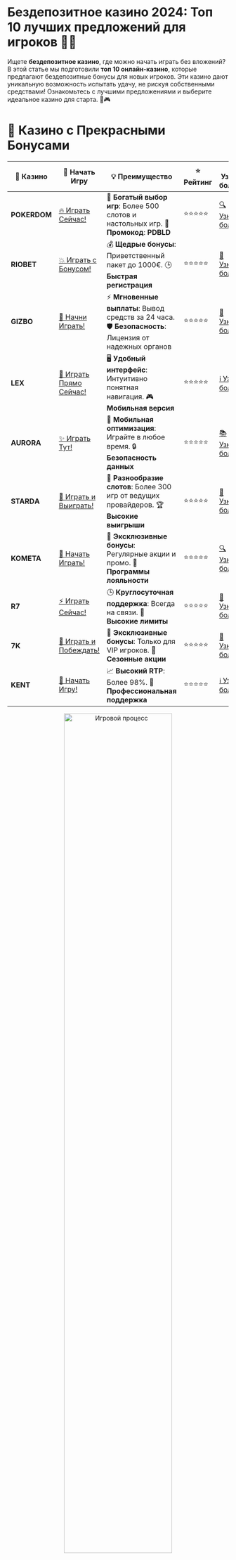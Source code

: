 # **Бездепозитное казино 2024: Топ 10 лучших предложений для игроков 🎰💸**

Ищете **бездепозитное казино**, где можно начать играть без вложений? В этой статье мы подготовили **топ 10 онлайн-казино**, которые предлагают бездепозитные бонусы для новых игроков. Эти казино дают уникальную возможность испытать удачу, не рискуя собственными средствами! Ознакомьтесь с лучшими предложениями и выберите идеальное казино для старта. 🎉🎮

# 🌟 Казино с Прекрасными Бонусами

| 🎲 **Казино** | 🔗 **Начать Игру** | 💡 **Преимущество** | ⭐ **Рейтинг** | 🔗 **Узнать больше** | 🆕 **Новая информация** |
|--------------|---------------------|---------------------|----------------|----------------------|-------------------------|
| **POKERDOM**  | [🔥 Играть Сейчас!](https://brandplay.link/4k77v2yx) | 🎉 **Богатый выбор игр**: Более 500 слотов и настольных игр. 🎁 **Промокод**: **PDBLD** | ⭐⭐⭐⭐⭐ | [🔍 Узнать больше](https://brandplay.link/4k77v2yx) | 🏆 **Победители турниров** получают эксклюзивные подарки! |
| **RIOBET**    | [💥 Играть с Бонусом!](https://brandplay.link/7xBLTPyj) | 💰 **Щедрые бонусы**: Приветственный пакет до 1000€. 🕒 **Быстрая регистрация** | ⭐⭐⭐⭐⭐ | [📖 Узнать больше](https://brandplay.link/7xBLTPyj) | 💬 **Поддержка 24/7** для комфортной игры в любое время! |
| **GIZBO**     | [🚀 Начни Играть!](https://brandplay.link/bprXw4YV) | ⚡ **Мгновенные выплаты**: Вывод средств за 24 часа. 🛡️ **Безопасность**: Лицензия от надежных органов | ⭐⭐⭐⭐⭐ | [📝 Узнать больше](https://brandplay.link/bprXw4YV) | 🔒 **SSL-шифрование** для максимальной безопасности данных игроков. |
| **LEX**       | [💎 Играть Прямо Сейчас!](https://brandplay.link/zW4hdDFV) | 🖥️ **Удобный интерфейс**: Интуитивно понятная навигация. 🎮 **Мобильная версия** | ⭐⭐⭐⭐⭐ | [ℹ️ Узнать больше](https://brandplay.link/zW4hdDFV) | 📱 **Поддержка всех мобильных устройств** для удобства игры в любом месте. |
| **AURORA**    | [✨ Играть Тут!](https://10trafic-stat2.com/click/668546556bcc6313411604bd/6766/13032/subaccount) | 📱 **Мобильная оптимизация**: Играйте в любое время. 🔒 **Безопасность данных** | ⭐⭐⭐⭐⭐ | [📚 Узнать больше](https://10trafic-stat2.com/click/668546556bcc6313411604bd/6766/13032/subaccount) | 🌍 **Международная лицензия** на деятельность в разных странах. |
| **STARDА**    | [🎉 Играть и Выиграть!](https://brandplay.link/fB7xwRFL) | 🎰 **Разнообразие слотов**: Более 300 игр от ведущих провайдеров. 🏆 **Высокие выигрыши** | ⭐⭐⭐⭐⭐ | [🔎 Узнать больше](https://brandplay.link/fB7xwRFL) | 🎉 **Ежемесячные турниры** с крупными призами! |
| **KOMETA**    | [🎁 Начать Играть!](https://brandplay.link/8ZymQJV8) | 🎁 **Эксклюзивные бонусы**: Регулярные акции и промо. 🔄 **Программы лояльности** | ⭐⭐⭐⭐⭐ | [🔍 Узнать больше](https://brandplay.link/8ZymQJV8) | 🌟 **Персонализированные предложения** для долгосрочных игроков. |
| **R7**        | [⚡ Играть Сейчас!](https://brandplay.link/bMd3Yjsw) | 🕒 **Круглосуточная поддержка**: Всегда на связи. 💸 **Высокие лимиты** | ⭐⭐⭐⭐⭐ | [📖 Узнать больше](https://brandplay.link/bMd3Yjsw) | 🎯 **Рейтинг игроков** для лучших участников. |
| **7K**        | [🎯 Играть и Побеждать!](https://brandplay.link/BvQyFShp) | 🌟 **Эксклюзивные бонусы**: Только для VIP игроков. 🎉 **Сезонные акции** | ⭐⭐⭐⭐⭐ | [📝 Узнать больше](https://brandplay.link/BvQyFShp) | 🥇 **Особые привилегии** для постоянных игроков. |
| **KENT**      | [🔑 Начать Игру!](https://brandplay.link/Fv2WP3js) | 📈 **Высокий RTP**: Более 98%. 💼 **Профессиональная поддержка** | ⭐⭐⭐⭐⭐ | [ℹ️ Узнать больше](https://brandplay.link/Fv2WP3js) | 💬 **Поддержка на нескольких языках** для удобства игроков. |

<div align="center"> <img src="https://i.pinimg.com/originals/1d/b3/25/1db325483acbe642c6d4e6fdd73a4988.gif" alt="Игровой процесс" width="70%"> </div>
---

# 🚀 Быстрые Выигрыши и Поддержка

| 🎲 **Казино** | 🔗 **Начать Игру** | 💡 **Преимущество** | ⭐ **Рейтинг** | 🔗 **Узнать больше** | 🆕 **Новая информация** |
|--------------|---------------------|---------------------|----------------|----------------------|-------------------------|
| **GAMA**      | [🎯 Играть Прямо Сейчас!](https://brandplay.link/j6NMKsDz) | 🔍 **Интуитивный интерфейс**: Легкость использования. 🏅 **Престижные турниры** | ⭐⭐⭐⭐☆ | [🔎 Узнать больше](https://brandplay.link/j6NMKsDz) | 🏆 **Турниры с большими призами** каждый месяц. |
| **ONION**     | [💥 Играть и Выигрывать!](https://brandplay.link/zBGRVpQ9) | 🤑 **Низкие ставки**: Идеально для начинающих. 🔄 **Быстрые выводы** | ⭐⭐⭐⭐☆ | [🔍 Узнать больше](https://brandplay.link/zBGRVpQ9) | 🎮 **Казино для новичков** с простыми правилами. |
| **ЧЕМПИОН**   | [🏅 Играть в Турнире!](https://temon-gter.cfd/go/lRq?p80412p304504pcc44t17455) | 🏅 **Лояльная программа**: Награды за активность. 🎁 **Ежемесячные бонусы** | ⭐⭐⭐⭐☆ | [📖 Узнать больше](https://temon-gter.cfd/go/lRq?p80412p304504pcc44t17455) | 🥇 **Турниры и лояльность** — каждый шаг вознаграждается. |
| **VAVADA**    | [🚀 Играть Без Ожидания!](https://vavadapartner.pro/?promo=ea5c9275-6854-4505-94fc-95ab18221945-linkb2) | 🚀 **Быстрая регистрация**: Начните играть мгновенно. 🔐 **Безопасные транзакции** | ⭐⭐⭐⭐☆ | [📝 Узнать больше](https://vavadapartner.pro/?promo=ea5c9275-6854-4505-94fc-95ab18221945-linkb2) | 🏆 **Программа для новых игроков** с бонусами за регистрацию. |
| **FRIENDS**   | [🎉 Играть и Развлекаться!](https://gofriends.mba/linkb2) | 🤝 **Социальные игры**: Играйте с друзьями. 🌐 **Мультиплатформенность** | ⭐⭐⭐⭐☆ | [ℹ️ Узнать больше](https://gofriends.mba/linkb2) | 🎮 **Играйте с друзьями** и зарабатывайте бонусы за совместные действия. |
| **1WIN**      | [⚡ Играть и Выигрывать!](https://brandplay.link/smXVpBbG) | 🏆 **Спортивные ставки**: Широкий выбор видов спорта. 💵 **Высокие коэффициенты** | ⭐⭐⭐⭐☆ | [📚 Узнать больше](https://brandplay.link/smXVpBbG) | ⚽ **Бонусы на спортивные ставки** для активных игроков. |
| **DRIP**      | [💥 Играть Сразу!](https://drp-ircp01.com/c07e6a3db) | 🌐 **Инновационные игры**: Новейшие игровые технологии. 🛡️ **Высокая безопасность** | ⭐⭐⭐⭐☆ | [🔎 Узнать больше](https://drp-ircp01.com/c07e6a3db) | 🔧 **Инновационные функции** для удобства игры. |
| **JOYCASINO** | [🎰 Играть И Побеждать!](https://rpc30.call2me.pro/?/ru/registration?apkpop=0&partner=p24970p3291217pc98f) | 🎁 **Приятные бонусы**: Ежедневные акции и подарки. 🕹️ **Разнообразие игр** | ⭐⭐⭐⭐☆ | [🔍 Узнать больше](https://rpc30.call2me.pro/?/ru/registration?apkpop=0&partner=p24970p3291217pc98f) | 🎉 **Щедрые фриспины** для новых игроков. |
| **PLAYFORTUNA** | [🔥 Играть С Бонусом!](https://fortunapromo.net/alt/playfortuna/registration?0dc4a9362a71feb7e3f165fb8e766f70) | 🎉 **Регулярные акции**: Бонусы, фриспины и многое другое. 🏅 **Турниры** | ⭐⭐⭐⭐☆ | [📚 Узнать больше](https://fortunapromo.net/alt/playfortuna/registration?0dc4a9362a71feb7e3f165fb8e766f70) | 🎯 **Выгодные предложения** на популярные игры. |
| **SYKAA**     | [💸 Играть Сейчас!](https://s-two-way.com/?source=linkb2&pid=30697) | 💸 **Доступные ставки**: Идеально для новичков. 🎁 **Щедрые бонусы** | ⭐⭐⭐⭐☆ | [🔍 Узнать больше](https://s-two-way.com/?source=linkb2&pid=30697) | 💥 **Акции с большими бонусами** для новичков и опытных игроков. |

<div align="center"> <img src="https://schaeffers-cdn.s3.amazonaws.com/images/default-source/schaeffers-cdn-images/default-images/sectors/bigstock-casino-gambling-concept-with-f-369012793.jpg?sfvrsn=493ad806_4" alt="Игровой процесс" width="70%"> </div>
---

# 💸 Казино с Привлекательными Программами Лояльности

| 🎲 **Казино** | 🔗 **Начать Игру** | 💡 **Преимущество** | ⭐ **Рейтинг** | 🔗 **Узнать больше** | 🆕 **Новая информация** |
|--------------|---------------------|---------------------|----------------|----------------------|-------------------------|
| **KOMETA**    | [🎯 Начни Играть!](https://brandplay.link/8ZymQJV8) | 🎁 **Эксклюзивные бонусы**: Регулярные акции и промо. 🔄 **Программы лояльности** | ⭐⭐⭐⭐⭐ | [🔍 Узнать больше](https://brandplay.link/8ZymQJV8) | 🌟 **Персонализированные предложения** для долгосрочных игроков. |
| **1Xslots**   | [🏅 Играть Прямо Сейчас!](https://brandplay.link/hSB1khtr) | 🎉 **Множество акций**: Еженедельные бонусы и турниры. 🛡️ **Безопасность** | ⭐⭐⭐⭐⭐ | [📚 Узнать больше](https://brandplay.link/hSB1khtr) | 🏅 **Награды за активность**: участники программы лояльности получают специальные привилегии. |
| **R7**        | [🚀 Играть Сейчас!](https://brandplay.link/bMd3Yjsw) | 🕒 **Круглосуточная поддержка**: Всегда на связи. 💸 **Высокие лимиты** | ⭐⭐⭐⭐⭐ | [📖 Узнать больше](https://brandplay.link/bMd3Yjsw) | 💬 **VIP-поддержка** для постоянных игроков с приоритетом. |

<div align="center"> <img src="https://i.pinimg.com/originals/1d/b3/25/1db325483acbe642c6d4e6fdd73a4988.gif" alt="Игровой процесс" width="70%"> </div>
---

---

## **1. POKERDOM – Бездепозитный бонус для новых игроков! 🃏💰**

**POKERDOM** — это одно из самых популярных **бездепозитных казино**, которое предлагает щедрый бездепозитный бонус для новичков. Зарегистрируйтесь и получите бонус без необходимости делать депозит. Идеальное начало для тех, кто хочет попробовать свои силы в онлайн-казино! 🎰💸

### Преимущества:
- Бездепозитный бонус для новых игроков.
- Множество слотов и настольных игр.
- Удобный интерфейс и быстрые выплаты.

---

## **2. RIOBET – Получите бездепозитный бонус и начинайте играть! 🎯**

**RIOBET** предоставляет отличный бездепозитный бонус, который дает возможность играть в слоты и настольные игры без внесения депозита. Это идеальный выбор для новичков, которые хотят попробовать азартные игры без финансовых рисков. 💥🎰

### Преимущества:
- Бездепозитный бонус для новых игроков.
- Простой и быстрый процесс регистрации.
- Множество акций и бонусов для постоянных игроков.

---

## **3. GIZBO – Бездепозитный бонус для всех новичков! 🎉💸**

**GIZBO** — это казино, которое предоставляет уникальные бездепозитные бонусы для своих пользователей. Получите бесплатные средства для игры и начинайте тестировать самые популярные слоты и игры! 🏅🎰

### Преимущества:
- Бездепозитный бонус для новичков.
- Разнообразие слотов и настольных игр.
- Легкая регистрация и быстрые выплаты.

---

## **4. LEX – Бездепозитные бонусы для новых игроков! 🌟**

**LEX** предлагает бездепозитные бонусы для своих новых пользователей. Получите шанс сыграть бесплатно на популярных слотах и настольных играх без вложений. 🎰💥

### Преимущества:
- Получите бездепозитный бонус сразу после регистрации.
- Простой интерфейс и удобная навигация.
- Быстрые выплаты и поддержка множества валют.

---

## **5. AURORA – Играйте бесплатно с бездепозитным бонусом! 💎🎮**

**AURORA** — это казино, где вы можете получить бездепозитный бонус для игры на слотах и других азартных играх. Проверьте свои навыки и удачу без необходимости вносить депозит. 🎯💸

### Преимущества:
- Бездепозитный бонус сразу после регистрации.
- Множество слотов с высоким RTP.
- Удобная платформа и быстрые выплаты.

---

## **6. STarda – Начните игру с бездепозитным бонусом! 🎮💥**

**STarda** предлагает бездепозитный бонус для новых игроков, который позволяет начать игру без финансовых вложений. Идеально подходит для тех, кто хочет проверить возможности казино перед внесением депозита. 🎰💰

### Преимущества:
- Бонус без депозита для новых пользователей.
- Простой интерфейс и быстрые выплаты.
- Множество игровых автоматов и настольных игр.

---

## **7. KOMETA – Получите бонус без депозита и начните играть! 🌌💸**

**KOMETA** — это казино, которое предоставляет бездепозитные бонусы сразу после регистрации. Играйте бесплатно и наслаждайтесь шансом на выигрыш в самых популярных слотах. 🎰🎯

### Преимущества:
- Бездепозитные бонусы для новых игроков.
- Множество слотов и настольных игр.
- Удобный и безопасный процесс вывода средств.

---

## **8. R7 – Начните игру с бездепозитным бонусом! 🏅🎯**

**R7** предлагает бездепозитный бонус, который позволяет начать игру без риска и обязательства вносить депозит. Проверьте свои силы в слотах и других играх, используя бонус для новичков! 💸🎰

### Преимущества:
- Щедрые бонусы без депозита.
- Простота в регистрации и пополнении счета.
- Множество слотов и акций для постоянных игроков.

---

## **9. 7K – Бездепозитные бонусы для начала игры! 🔥🎰**

**7K** позволяет новичкам получить бездепозитный бонус для старта игры. Это отличный способ для тех, кто хочет оценить казино, не рискуя своими деньгами. Начните с бонуса и наслаждайтесь азартом! 💥💸

### Преимущества:
- Бездепозитный бонус для новых игроков.
- Множество популярных слотов и игр.
- Легкая регистрация и удобные методы пополнения счета.

---

## **10. KENT – Играйте без депозита с бонусом! 💎🎯**

**KENT** завершает наш список с бездепозитными бонусами для новых пользователей. Получите бонус без депозита и начинайте играть на слотах и других играх без риска! 🎰💸

### Преимущества:
- Получите бездепозитный бонус сразу после регистрации.
- Простой интерфейс и быстрые выплаты.
- Множество бонусных предложений для новых игроков.

---

## **Как получить бездепозитный бонус?**

Чтобы получить **бездепозитный бонус**, выполните следующие шаги:
1. **Зарегистрируйтесь** в выбранном казино.
2. **Подтвердите свою учетную запись** (может потребоваться верификация через email или телефон).
3. **Получите бонус** сразу после регистрации.
4. **Начните играть** в слоты и другие игры, используя бонус.

---

## **Заключение**

**Бездепозитные казино** — это отличная возможность для новичков начать играть без финансовых рисков. В нашем списке **топ 10 казино с бездепозитными бонусами** вы найдете только проверенные и надежные платформы, которые предоставляют щедрые предложения для начинающих игроков. Присоединяйтесь и начинайте выигрывать без вложений! 🍀🎰💸
